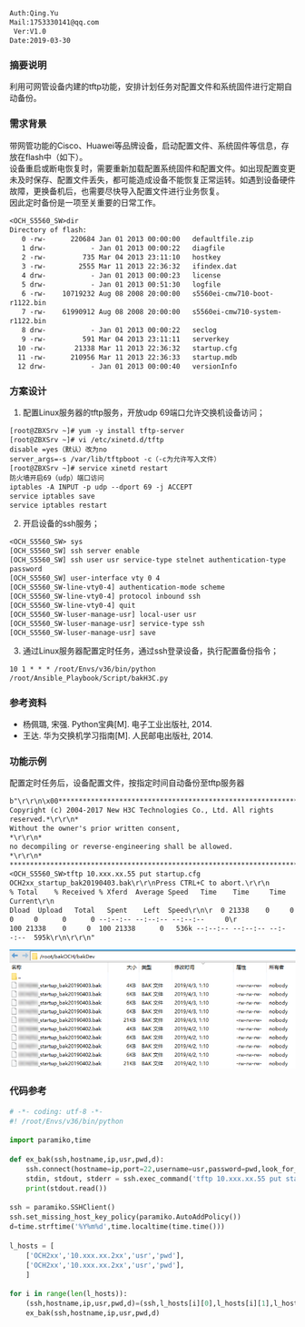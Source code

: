 ```shell
Auth:Qing.Yu
Mail:1753330141@qq.com
 Ver:V1.0
Date:2019-03-30
```

### 摘要说明
利用可网管设备内建的tftp功能，安排计划任务对配置文件和系统固件进行定期自动备份。

### 需求背景
带网管功能的Cisco、Huawei等品牌设备，启动配置文件、系统固件等信息，存放在flash中（如下）。  
设备重启或断电恢复时，需要重新加载配置系统固件和配置文件。如出现配置变更未及时保存、配置文件丢失，都可能造成设备不能恢复正常运转。如遇到设备硬件故障，更换备机后，也需要尽快导入配置文件进行业务恢复。  
因此定时备份是一项至关重要的日常工作。  
```
<OCH_S5560_SW>dir
Directory of flash:
   0 -rw-      220684 Jan 01 2013 00:00:00   defaultfile.zip
   1 drw-           - Jan 01 2013 00:00:22   diagfile
   2 -rw-         735 Mar 04 2013 23:11:10   hostkey
   3 -rw-        2555 Mar 11 2013 22:36:32   ifindex.dat
   4 drw-           - Jan 01 2013 00:00:23   license
   5 drw-           - Jan 01 2013 00:51:30   logfile
   6 -rw-    10719232 Aug 08 2008 20:00:00   s5560ei-cmw710-boot-r1122.bin
   7 -rw-    61990912 Aug 08 2008 20:00:00   s5560ei-cmw710-system-r1122.bin
   8 drw-           - Jan 01 2013 00:00:22   seclog
   9 -rw-         591 Mar 04 2013 23:11:11   serverkey
  10 -rw-       21338 Mar 11 2013 22:36:32   startup.cfg
  11 -rw-      210956 Mar 11 2013 22:36:33   startup.mdb
  12 drw-           - Jan 01 2013 00:00:40   versionInfo
```

### 方案设计
1. 配置Linux服务器的tftp服务，开放udp 69端口允许交换机设备访问；
```
[root@ZBXSrv ~]# yum -y install tftp-server
[root@ZBXSrv ~]# vi /etc/xinetd.d/tftp
disable =yes（默认）改为no
server_args=-s /var/lib/tftpboot -c（-c为允许写入文件）
[root@ZBXSrv ~]# service xinetd restart
防火墙开启69（udp）端口访问
iptables -A INPUT -p udp --dport 69 -j ACCEPT
service iptables save
service iptables restart
```
2. 开启设备的ssh服务；
```
<OCH_S5560_SW> sys
[OCH_S5560_SW] ssh server enable 
[OCH_S5560_SW] ssh user usr service-type stelnet authentication-type password
[OCH_S5560_SW] user-interface vty 0 4
[OCH_S5560_SW-line-vty0-4] authentication-mode scheme 
[OCH_S5560_SW-line-vty0-4] protocol inbound ssh
[OCH_S5560_SW-line-vty0-4] quit
[OCH_S5560_SW-luser-manage-usr] local-user usr
[OCH_S5560_SW-luser-manage-usr] service-type ssh 
[OCH_S5560_SW-luser-manage-usr] save
```
3. 通过Linux服务器配置定时任务，通过ssh登录设备，执行配置备份指令；
```
10 1 * * * /root/Envs/v36/bin/python /root/Ansible_Playbook/Script/bakH3C.py
```

### 参考资料
- 杨佩璐, 宋强. Python宝典[M]. 电子工业出版社, 2014.
- 王达. 华为交换机学习指南[M]. 人民邮电出版社, 2014.

### 功能示例
配置定时任务后，设备配置文件，按指定时间自动备份至tftp服务器
```
b"\r\r\n\x00******************************************************************************\r\r\n* 
Copyright (c) 2004-2017 New H3C Technologies Co., Ltd. All rights reserved.*\r\r\n* 
Without the owner's prior written consent,                                 *\r\r\n* 
no decompiling or reverse-engineering shall be allowed.                    *\r\r\n*
*****************************************************************************\r\r\n\r\r\n\x00
<OCH_S5560_SW>tftp 10.xxx.xx.55 put startup.cfg OCH2xx_startup_bak20190403.bak\r\r\nPress CTRL+C to abort.\r\r\n  
% Total    % Received % Xferd  Average Speed   Time    Time     Time  Current\r\n                                 
Dload  Upload   Total   Spent    Left  Speed\r\n\r  0 21338    0     0    0     0      0      0 --:--:-- --:--:-- --:--:--     0\r
100 21338    0     0  100 21338      0   536k --:--:-- --:--:-- --:--:--  595k\r\n\r\r\n"
```
![示例](https://github.com/QingYu2017/pic/blob/master/190303001.png)


### 代码参考
```python
# -*- coding: utf-8 -*- 
#! /root/Envs/v36/bin/python

import paramiko,time

def ex_bak(ssh,hostname,ip,usr,pwd,d):
    ssh.connect(hostname=ip,port=22,username=usr,password=pwd,look_for_keys=False)
    stdin, stdout, stderr = ssh.exec_command('tftp 10.xxx.xx.55 put startup.cfg %s_startup_bak%s.bak'%(hostname,d))
    print(stdout.read())

ssh = paramiko.SSHClient()
ssh.set_missing_host_key_policy(paramiko.AutoAddPolicy())
d=time.strftime('%Y%m%d',time.localtime(time.time()))

l_hosts = [
    ['OCH2xx','10.xxx.xx.2xx','usr','pwd'],
    ['OCH2xx','10.xxx.xx.2xx','usr','pwd'],
    ]

for i in range(len(l_hosts)):
    (ssh,hostname,ip,usr,pwd,d)=(ssh,l_hosts[i][0],l_hosts[i][1],l_hosts[i][2],l_hosts[i][3],d)
    ex_bak(ssh,hostname,ip,usr,pwd,d)  
```

